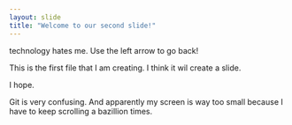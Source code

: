 ```yaml
---
layout: slide
title: "Welcome to our second slide!"
---
```

technology hates me. 
Use the left arrow to go back!

This is the first file that I am creating. I think it wil create a slide.

I hope. 

Git is very confusing. And apparently my screen is way too small because I have to keep scrolling a bazillion times. 
